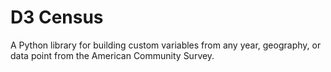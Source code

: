 # D3 Census

A Python library for building custom variables from any year, geography, or data point from the American Community Survey.
